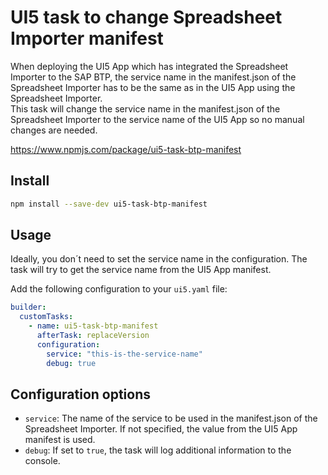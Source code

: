 # UI5 task to change Spreadsheet Importer manifest

When deploying the UI5 App which has integrated the Spreadsheet Importer to the SAP BTP, the service name in the manifest.json of the Spreadsheet Importer has to be the same as in the UI5 App using the Spreadsheet Importer.  
This task will change the service name in the manifest.json of the Spreadsheet Importer to the service name of the UI5 App so no manual changes are needed.

https://www.npmjs.com/package/ui5-task-btp-manifest

## Install

```bash
npm install --save-dev ui5-task-btp-manifest
```

## Usage

Ideally, you don´t need to set the service name in the configuration. The task will try to get the service name from the UI5 App manifest.

Add the following configuration to your `ui5.yaml` file:

```yml
builder:
  customTasks:
    - name: ui5-task-btp-manifest
      afterTask: replaceVersion
      configuration:
        service: "this-is-the-service-name"
        debug: true
```

## Configuration options

- `service`: The name of the service to be used in the manifest.json of the Spreadsheet Importer. If not specified, the value from the UI5 App manifest is used.
- `debug`: If set to `true`, the task will log additional information to the console.  
